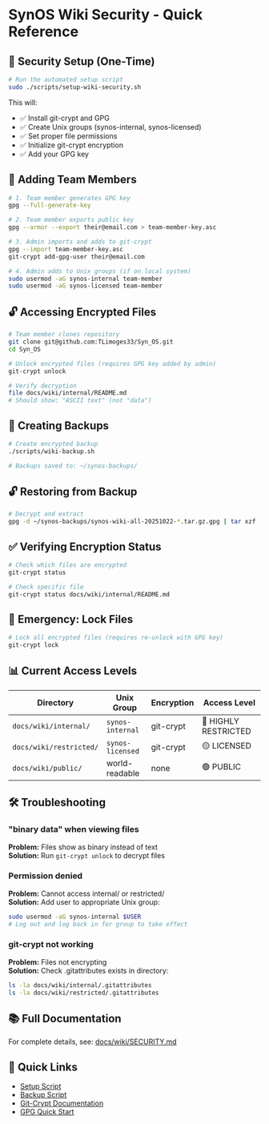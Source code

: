 # SynOS Wiki Security - Quick Reference

## 🔐 Security Setup (One-Time)

```bash
# Run the automated setup script
sudo ./scripts/setup-wiki-security.sh
```

This will:

-   ✅ Install git-crypt and GPG
-   ✅ Create Unix groups (synos-internal, synos-licensed)
-   ✅ Set proper file permissions
-   ✅ Initialize git-crypt encryption
-   ✅ Add your GPG key

## 👥 Adding Team Members

```bash
# 1. Team member generates GPG key
gpg --full-generate-key

# 2. Team member exports public key
gpg --armor --export their@email.com > team-member-key.asc

# 3. Admin imports and adds to git-crypt
gpg --import team-member-key.asc
git-crypt add-gpg-user their@email.com

# 4. Admin adds to Unix groups (if on local system)
sudo usermod -aG synos-internal team-member
sudo usermod -aG synos-licensed team-member
```

## 🔓 Accessing Encrypted Files

```bash
# Team member clones repository
git clone git@github.com:TLimoges33/Syn_OS.git
cd Syn_OS

# Unlock encrypted files (requires GPG key added by admin)
git-crypt unlock

# Verify decryption
file docs/wiki/internal/README.md
# Should show: "ASCII text" (not "data")
```

## 💾 Creating Backups

```bash
# Create encrypted backup
./scripts/wiki-backup.sh

# Backups saved to: ~/synos-backups/
```

## 🔓 Restoring from Backup

```bash
# Decrypt and extract
gpg -d ~/synos-backups/synos-wiki-all-20251022-*.tar.gz.gpg | tar xzf -
```

## ✅ Verifying Encryption Status

```bash
# Check which files are encrypted
git-crypt status

# Check specific file
git-crypt status docs/wiki/internal/README.md
```

## 🚨 Emergency: Lock Files

```bash
# Lock all encrypted files (requires re-unlock with GPG key)
git-crypt lock
```

## 📊 Current Access Levels

| Directory               | Unix Group       | Encryption | Access Level         |
| ----------------------- | ---------------- | ---------- | -------------------- |
| `docs/wiki/internal/`   | `synos-internal` | git-crypt  | 🔴 HIGHLY RESTRICTED |
| `docs/wiki/restricted/` | `synos-licensed` | git-crypt  | 🟡 LICENSED          |
| `docs/wiki/public/`     | world-readable   | none       | 🟢 PUBLIC            |

## 🛠️ Troubleshooting

### "binary data" when viewing files

**Problem:** Files show as binary instead of text  
**Solution:** Run `git-crypt unlock` to decrypt files

### Permission denied

**Problem:** Cannot access internal/ or restricted/  
**Solution:** Add user to appropriate Unix group:

```bash
sudo usermod -aG synos-internal $USER
# Log out and log back in for group to take effect
```

### git-crypt not working

**Problem:** Files not encrypting  
**Solution:** Check .gitattributes exists in directory:

```bash
ls -la docs/wiki/internal/.gitattributes
ls -la docs/wiki/restricted/.gitattributes
```

## 📚 Full Documentation

For complete details, see: [docs/wiki/SECURITY.md](SECURITY.md)

## 🔗 Quick Links

-   [Setup Script](../../scripts/setup-wiki-security.sh)
-   [Backup Script](../../scripts/wiki-backup.sh)
-   [Git-Crypt Documentation](https://github.com/AGWA/git-crypt)
-   [GPG Quick Start](https://www.gnupg.org/gph/en/manual/c14.html)
